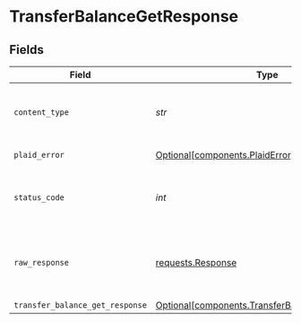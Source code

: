 # TransferBalanceGetResponse


## Fields

| Field                                                                                                    | Type                                                                                                     | Required                                                                                                 | Description                                                                                              |
| -------------------------------------------------------------------------------------------------------- | -------------------------------------------------------------------------------------------------------- | -------------------------------------------------------------------------------------------------------- | -------------------------------------------------------------------------------------------------------- |
| `content_type`                                                                                           | *str*                                                                                                    | :heavy_check_mark:                                                                                       | HTTP response content type for this operation                                                            |
| `plaid_error`                                                                                            | [Optional[components.PlaidError]](../../models/components/plaiderror.md)                                 | :heavy_minus_sign:                                                                                       | Error response                                                                                           |
| `status_code`                                                                                            | *int*                                                                                                    | :heavy_check_mark:                                                                                       | HTTP response status code for this operation                                                             |
| `raw_response`                                                                                           | [requests.Response](https://requests.readthedocs.io/en/latest/api/#requests.Response)                    | :heavy_check_mark:                                                                                       | Raw HTTP response; suitable for custom response parsing                                                  |
| `transfer_balance_get_response`                                                                          | [Optional[components.TransferBalanceGetResponse]](../../models/components/transferbalancegetresponse.md) | :heavy_minus_sign:                                                                                       | OK                                                                                                       |
